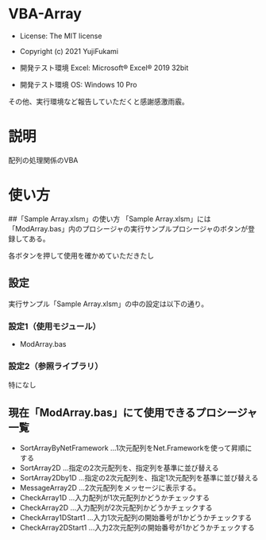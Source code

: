 # VBA-Array
- License: The MIT license

- Copyright (c) 2021 YujiFukami

- 開発テスト環境 Excel: Microsoft® Excel® 2019 32bit 

- 開発テスト環境 OS: Windows 10 Pro

その他、実行環境など報告していただくと感謝感激雨霰。

# 説明
配列の処理関係のVBA

# 使い方

##「Sample Array.xlsm」の使い方
「Sample Array.xlsm」には「ModArray.bas」内のプロシージャの実行サンプルプロシージャのボタンが登録してある。

各ボタンを押して使用を確かめていただきたし

## 設定
実行サンプル「Sample Array.xlsm」の中の設定は以下の通り。

### 設定1（使用モジュール）

-  ModArray.bas

### 設定2（参照ライブラリ）

特になし

## 現在「ModArray.bas」にて使用できるプロシージャ一覧

- SortArrayByNetFramework	…1次元配列をNet.Frameworkを使って昇順にする
- SortArray2D			…指定の2次元配列を、指定列を基準に並び替える
- SortArray2Dby1D		…指定の2次元配列を、指定1次元配列を基準に並び替える
- MessageArray2D		…2次元配列をメッセージに表示する。
- CheckArray1D			…入力配列が1次元配列かどうかチェックする
- CheckArray2D			…入力配列が2次元配列かどうかチェックする
- CheckArray1DStart1		…入力1次元配列の開始番号が1かどうかチェックする
- CheckArray2DStart1		…入力2次元配列の開始番号が1かどうかチェックする

